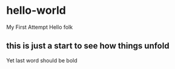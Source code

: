 # hello-world
My First Attempt
Hello folk 
## this is just a start to see how **things unfold**

Yet last word should be bold
